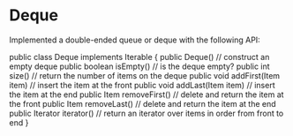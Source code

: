 Deque
=====

Implemented a double-ended queue or deque with the following API:

public class Deque<Item> implements Iterable<Item> {
   public Deque()                     // construct an empty deque
   public boolean isEmpty()           // is the deque empty?
   public int size()                  // return the number of items on the deque
   public void addFirst(Item item)    // insert the item at the front
   public void addLast(Item item)     // insert the item at the end
   public Item removeFirst()          // delete and return the item at the front
   public Item removeLast()           // delete and return the item at the end
   public Iterator<Item> iterator()   // return an iterator over items in order from front to end
}
